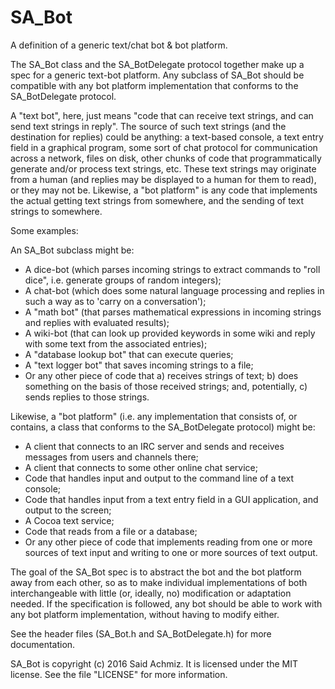 # SA_Bot
A definition of a generic text/chat bot & bot platform.

The SA_Bot class and the SA_BotDelegate protocol together make up a spec for a generic text-bot platform. Any subclass of SA_Bot should be compatible with any bot platform implementation that conforms to the SA_BotDelegate protocol.

A "text bot", here, just means "code that can receive text strings, and can send text strings in reply". The source of such text strings (and the destination for replies) could be anything: a text-based console, a text entry field in a graphical program, some sort of chat protocol for communication across a network, files on disk, other chunks of code that programmatically generate and/or process text strings, etc. These text strings may originate from a human (and replies may be displayed to a human for them to read), or they may not be. Likewise, a "bot platform" is any code that implements the actual getting text strings from somewhere, and the sending of text strings to somewhere.

Some examples:

An SA_Bot subclass might be:

* A dice-bot (which parses incoming strings to extract commands to "roll dice", i.e. generate groups of random integers);
* A chat-bot (which does some natural language processing and replies in such a way as to 'carry on a conversation');
* A "math bot" (that parses mathematical expressions in incoming strings and replies with evaluated results);
* A wiki-bot (that can look up provided keywords in some wiki and reply with some text from the associated entries);
* A "database lookup bot" that can execute queries;
* A "text logger bot" that saves incoming strings to a file;
* Or any other piece of code that a) receives strings of text; b) does something on the basis of those received strings; and, potentially, c) sends replies to those strings.

Likewise, a "bot platform" (i.e. any implementation that consists of, or contains, a class that conforms to the SA_BotDelegate protocol) might be:

* A client that connects to an IRC server and sends and receives messages from users and channels there;
* A client that connects to some other online chat service; 
* Code that handles input and output to the command line of a text console;
* Code that handles input from a text entry field in a GUI application, and output to the screen;
* A Cocoa text service;
* Code that reads from a file or a database;
* Or any other piece of code that implements reading from one or more sources of text input and writing to one or more sources of text output.

The goal of the SA_Bot spec is to abstract the bot and the bot platform away from each other, so as to make individual implementations of both interchangeable with little (or, ideally, no) modification or adaptation needed. If the specification is followed, any bot should be able to work with any bot platform implementation, without having to modify either.

See the header files (SA_Bot.h and SA_BotDelegate.h) for more documentation.

SA_Bot is copyright (c) 2016 Said Achmiz. It is licensed under the MIT license. See the file "LICENSE" for more information.
